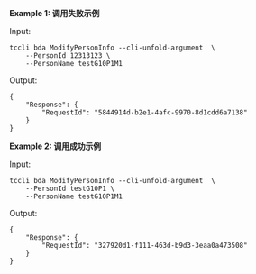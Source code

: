 **Example 1: 调用失败示例**



Input: 

```
tccli bda ModifyPersonInfo --cli-unfold-argument  \
    --PersonId 12313123 \
    --PersonName testG10P1M1
```

Output: 
```
{
    "Response": {
        "RequestId": "5844914d-b2e1-4afc-9970-8d1cdd6a7138"
    }
}
```

**Example 2: 调用成功示例**



Input: 

```
tccli bda ModifyPersonInfo --cli-unfold-argument  \
    --PersonId testG10P1 \
    --PersonName testG10P1M1
```

Output: 
```
{
    "Response": {
        "RequestId": "327920d1-f111-463d-b9d3-3eaa0a473508"
    }
}
```

